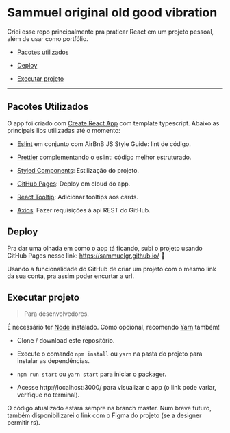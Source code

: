 # Sammuel original old good vibration

Criei esse repo principalmente pra praticar React em um projeto pessoal, além de usar como portfólio.

- [Pacotes utilizados](#pacotes-utilizados)

- [Deploy](#deploy)

- [Executar projeto](#executar-projeto)

---

## Pacotes Utilizados

O app foi criado com [Create React App](https://pt-br.reactjs.org/docs/create-a-new-react-app.html) com template typescript. Abaixo as principais libs utilizadas até o momento:

- [Eslint](https://eslint.org) em conjunto com AirBnB JS Style Guide: lint de código.

- [Prettier](https://prettier.io/) complementando o eslint: código melhor estruturado.

- [Styled Components](https://styled-components.com/): Estilização do projeto.

- [GitHub Pages](https://pages.github.com/): Deploy em cloud do app.

- [React Tooltip](https://www.npmjs.com/package/react-tooltip): Adicionar tooltips aos cards.

- [Axios](https://axios-http.com/): Fazer requisições à api REST do GitHub.

## Deploy

Pra dar uma olhada em como o app tá ficando, subi o projeto usando GitHub Pages nesse link: https://sammuelgr.github.io/ 👀

Usando a funcionalidade do GitHub de criar um projeto com o mesmo link da sua conta, pra assim poder encurtar a url.

## Executar projeto

> Para desenvolvedores.

É necessário ter [Node](https://nodejs.org/en/) instalado. Como opcional, recomendo [Yarn](https://yarnpkg.com/) também!

- Clone / download este repositório.

- Execute o comando `npm install` ou `yarn` na pasta do projeto para instalar as dependências.

- `npm run start` ou `yarn start` para iniciar o packager.

- Acesse http://localhost:3000/ para visualizar o app (o link pode variar, verifique no terminal).

O código atualizado estará sempre na branch master. Num breve futuro, também disponibilizarei o link com o Figma do projeto (se a designer permitir rs).
